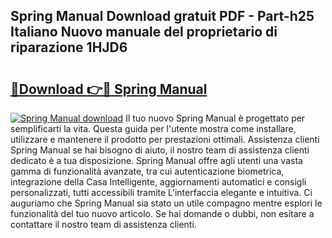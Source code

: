 ## Spring Manual Download gratuit PDF - Part-h25 Italiano Nuovo manuale del proprietario di riparazione 1HJD6

# <h2><a href="http://dfa3qp.blite.top/?on=Spring+Manual">🔗Download 👉🔴 Spring Manual</a></h2>

[![Spring Manual download](https://i.imgur.com/lujVjoI.png)](http://dfa3qp.blite.top/?on=Spring+Manual)
Il tuo nuovo Spring Manual è progettato per semplificarti la vita. Questa guida per l'utente mostra come installare, utilizzare e mantenere il prodotto per prestazioni ottimali. Assistenza clienti Spring Manual se hai bisogno di aiuto, il nostro team di assistenza clienti dedicato è a tua disposizione. Spring Manual offre agli utenti una vasta gamma di funzionalità avanzate, tra cui autenticazione biometrica, integrazione della Casa Intelligente, aggiornamenti automatici e consigli personalizzati, tutti accessibili tramite L'interfaccia elegante e intuitiva. Ci auguriamo che Spring Manual sia stato un utile compagno mentre esplori le funzionalità del tuo nuovo articolo. Se hai domande o dubbi, non esitare a contattare il nostro team di assistenza clienti.
